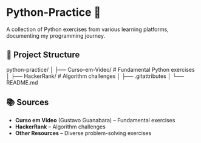 # Python-Practice 🐍

A collection of Python exercises from various learning platforms, documenting my programming journey.

## 📂 Project Structure

python-practice/
│
├── Curso-em-Video/ # Fundamental Python exercises
│
├── HackerRank/ # Algorithm challenges
│
├── .gitattributes
│
└── README.md

## 📚 Sources

- **Curso em Vídeo** (Gustavo Guanabara) – Fundamental exercises
- **HackerRank** – Algorithm challenges
- **Other Resources** – Diverse problem-solving exercises

